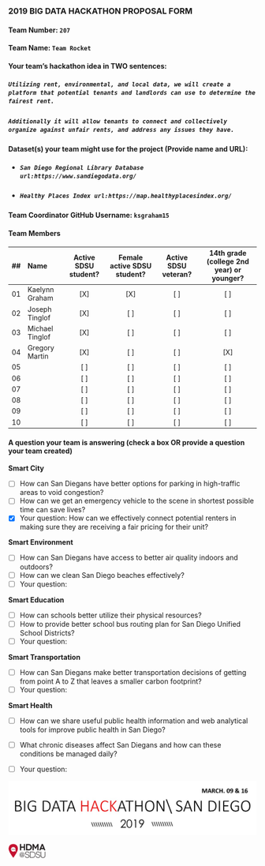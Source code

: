 ### 2019 BIG DATA HACKATHON PROPOSAL FORM

#### Team Number: `207`  

#### Team Name: `Team Rocket`    
  
#### Your team’s hackathon idea in TWO sentences:
##### `Utilizing rent, environmental, and local data, we will create a platform that potential tenants and landlords can use to determine the fairest rent.`
##### `Additionally it will allow tenants to connect and collectively organize against unfair rents, and address any issues they have.`  
  
#### Dataset(s) your team might use for the project (Provide name and URL):
- ##### `San Diego Regional Library Database url:https://www.sandiegodata.org/`
- ##### `Healthy Places Index url:https://map.healthyplacesindex.org/`

#### Team Coordinator GitHub Username: `ksgraham15`

#### Team Members
| ## |        Name         | Active SDSU student? | Female active SDSU student? | Active SDSU veteran? | 14th grade (college 2nd year) or younger? |
| -- | :------------------ |        :---:         |            :---:            |        :---:         |                  :---:                    |
| 01 | Kaelynn Graham      |         [X]          |             [X]             |         [ ]          |                   [ ]                     |
| 02 | Joseph Tinglof      |         [X]          |             [ ]             |         [ ]          |                   [ ]                     |
| 03 |Michael Tinglof      |         [X]          |             [ ]             |         [ ]          |                   [ ]                     |
| 04 |Gregory Martin       |         [X]          |             [ ]             |         [ ]          |                   [X]                     |
| 05 |                     |         [ ]          |             [ ]             |         [ ]          |                   [ ]                     |
| 06 |                     |         [ ]          |             [ ]             |         [ ]          |                   [ ]                     |
| 07 |                     |         [ ]          |             [ ]             |         [ ]          |                   [ ]                     |
| 08 |                     |         [ ]          |             [ ]             |         [ ]          |                   [ ]                     |
| 09 |                     |         [ ]          |             [ ]             |         [ ]          |                   [ ]                     |
| 10 |                     |         [ ]          |             [ ]             |         [ ]          |                   [ ]                     |
  
#### A question your team is answering (check a box OR provide a question your team created)

**Smart City**
- [ ] How can San Diegans have better options for parking in high-traffic areas to void congestion?
- [ ] How can we get an emergency vehicle to the scene in shortest possible time can save lives?
- [x] Your question: How can we effectively connect potential renters in making sure they are receiving a fair pricing for their unit?   

**Smart Environment**
- [ ] How can San Diegans have access to better air quality indoors and outdoors?
- [ ] How can we clean San Diego beaches effectively?
- [ ] Your question:

**Smart Education**
- [ ] How can schools better utilize their physical resources?
- [ ] How to provide better school bus routing plan for San Diego Unified School Districts?
- [ ] Your question:

**Smart Transportation**
- [ ] How can San Diegans make better transportation decisions of getting from point A to Z that leaves a smaller carbon footprint?
- [ ] Your question: 

**Smart Health**
- [ ] How can we share useful public health information and web analytical tools for improve public health in San Diego?
- [ ] What chronic diseases affect San Diegans and how can these conditions be managed daily?
- [ ] Your question:


![bigdatahackathon4sd](https://github.com/BigDataForSanDiego/00-Proposal-Templates/blob/master/img/big_data_2019.jpg "Big Data Hackathon for San Diego 2019")  

<img height="15%" width="15%" alt="hdma" src="https://github.com/BigDataForSanDiego/00-Proposal-Templates/blob/master/img/hdma2.png"> 
